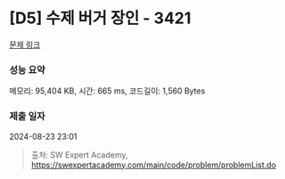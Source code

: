 # [D5] 수제 버거 장인 - 3421 

[문제 링크](https://swexpertacademy.com/main/code/problem/problemDetail.do?contestProbId=AWErcQmKy6kDFAXi) 

### 성능 요약

메모리: 95,404 KB, 시간: 665 ms, 코드길이: 1,560 Bytes

### 제출 일자

2024-08-23 23:01



> 출처: SW Expert Academy, https://swexpertacademy.com/main/code/problem/problemList.do